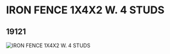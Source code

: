 # IRON FENCE 1X4X2 W. 4 STUDS
## 19121
![IRON FENCE 1X4X2 W. 4 STUDS](https://lc-www-live-s.legocdn.com/media/bricks/5/2/6097234.jpg)
